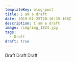 ```yaml
---
templateKey: blog-post
title: I am a draft
date: 2019-01-25T20:10:39.166Z
description: I am a draft
image: /img/img_1834.jpg
tags:
  - Draft
draft: true
---
```

Draft Draft Draft
